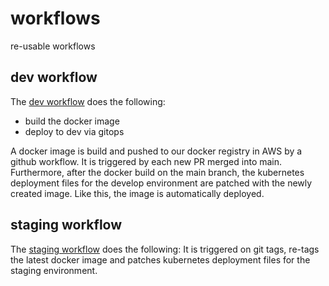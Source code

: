 # workflows
re-usable workflows

## dev workflow
The [dev workflow](.github/workflows/dev.yml) does the following:
- build the docker image
- deploy to dev via gitops

A docker image is build and pushed to our docker registry in AWS by a github workflow. It is triggered by each new PR merged into main.
Furthermore, after the docker build on the main branch, the kubernetes deployment files for the develop environment are patched with the newly created image. Like this, the image is automatically deployed.

## staging workflow
The [staging workflow](.github/workflows/staging.yml) does the following:
It is triggered on git tags, re-tags the latest docker image and patches kubernetes deployment files for the staging environment.
